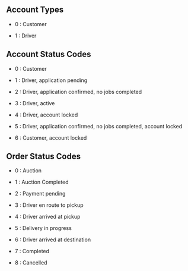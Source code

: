 ## Account Types

- 0 : Customer

- 1 : Driver

## Account Status Codes

- 0 : Customer

- 1 : Driver, application pending

- 2 : Driver, application confirmed, no jobs completed
  
- 3 : Driver, active

- 4 : Driver, account locked

- 5 : Driver, application confirmed, no jobs completed, account locked

- 6 : Customer, account locked

## Order Status Codes

- 0 : Auction

- 1 : Auction Completed

- 2 : Payment pending

- 3 : Driver en route to pickup 

- 4 : Driver arrived at pickup

- 5 : Delivery in progress

- 6 : Driver arrived at destination

- 7 : Completed

- 8 : Cancelled
